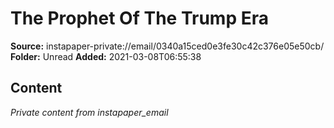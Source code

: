 # The Prophet Of The Trump Era

**Source:** instapaper-private://email/0340a15ced0e3fe30c42c376e05e50cb/
**Folder:** Unread
**Added:** 2021-03-08T06:55:38




## Content
*Private content from instapaper_email*
